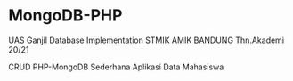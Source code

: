 # MongoDB-PHP
UAS Ganjil Database Implementation STMIK AMIK BANDUNG Thn.Akademi 20/21

CRUD PHP-MongoDB Sederhana
Aplikasi Data Mahasiswa
